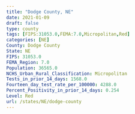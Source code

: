 ```yaml
---
title: "Dodge County, NE"
date: 2021-01-09
draft: false
type: county
tags: [FIPS:31053.0,FEMA:7.0,Micropolitan,Red]
categories: [NE]
County: Dodge County
State: NE
FIPS: 31053.0
FEMA_Region: 7.0
Population: 36565.0
NCHS_Urban_Rural_Classification: Micropolitan
Tests_in_prior_14_days: 1568.0
Fourteen_day_test_rate_per_100000: 4288.0
Percent_Positivity_in_prior_14_days: 0.254
Level: Red
url: /states/NE/dodge-county
---
```




